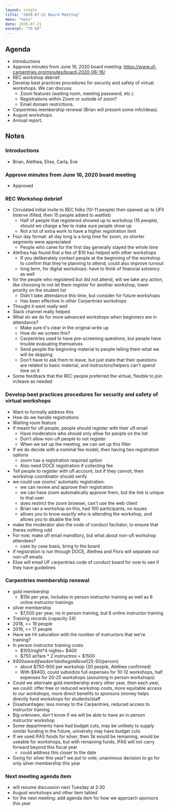 ```yaml
---
layout: single
title: "2020-07-21 Board Meeting"
menu: "main"
date: 2020-07-21
excerpt: "TO DO"
---
```

## Agenda

- Introductions
- Approve minutes from June 16, 2020 board meeting: https://www.uf-carpentries.org/minutes/board-2020-06-16/
- REC workshop debrief.
- Develop best practices procedures for security and safety of virtual workshops.  We can discuss:
  - Zoom features (waiting room, meeting password, etc.).
  - Registrations within Zoom or outside of zoom?
  - Email domain restrictions.
- Carpentries membership renewal (Brian will present some info/ideas).
- August workshops.
- Annual report.

## Notes

### Introductions
- Brian, Alethea, Elise, Carla, Eve

### Approve minutes from June 16, 2020 board meeting
- Approved

### REC Workshop debrief
- Circulated initial invite to REC folks (10-11 people) then opened up to UFII listerve (filled, then 15 people added to waitlist)
  - Half of people that registered showed up to workshop (15 people), should we charge a fee to make sure people show up
  - Not a lot of extra work to have a higher registration limit
- Four day format: all day long is a long time for zoom, so shorter segments were appreciated
  - People who came for the first day generally stayed the whole time
- Alethea has found that a fee of $10 has helped with other workshops
  - If you deliberately contact people at the beginning of the workshop to confirm that they're planning to attend, could also improve turnout
  - long term, for digital workshops: have to think of financial solvency as well
- for the people who registered but did not attend, will we take any action, like choosing to not let them register for another workshop, lower priority on the student list
  - Didn't take attendance this time, but consider for future workshops
  - Has been effective in other Carpentries workshops
- Thought it went really well
- Slack channel really helped
- What do we do for more advanced workshops when beginners are in attendance?
  - Make sure it's clear in the original write up
  - How do we screen this?
  - Carpentries used to have pre-screening questions, but people have trouble evaluating themselves 
  - Send people the beginning material to people telling them what we will be skipping
  - Don't have to ask them to leave, but just state that their questions are related to basic material, and instructors/helpers can't spend time on it
- Some feedback that the REC people preferred the virtual, flexible to join in/leave as needed


### Develop best practices procedures for security and safety of virtual workshops
- Want to formally address this
- How do we handle registrations
- Waiting room feature
- if meant for ufl people, people should register with their ufl email
  - Have moderators who should only allow for people on the list
  - Don't allow non-ufl people to not register
  - When we set up the meeting, we can set up this filter
- If we do decide with a nominal fee model, then having two registration options
  - zoom has a registration required option
  - Also need DOCE registration if collecting fee
- Tell people to register with ufl account, but if they cannot, then workshop coordinator should verify
- we could use zooms' automatic registration: 
	- we can review and approve their registration
	- we can have zoom automatically approve them, but the link is unique to that user
	- does restrict the zoom browser, can't use the web client
	- Brian ran a workshop on this, had 100 participants, no issues
	- allows you to know exactly who is attending the workshop, and allows you to disable the link
- make the moderator also the code of conduct faciliator, to ensure that theres nothing odd
- For now, make ufl email manditory, but what about non-ufl workshop attendees?
	- case by case basis, bring to the board
- if registration is run through DOCE, Alethea and Flora will separate out non-ufl emails
- Elise will email UF carpentries code of conduct board for now to see if they have guidelines

### Carpentries membership renewal
- gold membership
	- $15k per year, includes in person instructor training as well as 6 online instructor trainings
- silver membership
	- $7,500 per year, no in person training, but 6 online instructor training
- Training records (capacity 24)
- 2018, <= 19 people
- 2019, <= 17 people
- Have we hit saturation with the number of instructors that we're training?
- In person instructor training costs: 
	- $100/night*4 nights= $400
	- $750 airfare * 2 instructros = $1500
- $9400 saved if we don't do the gold level ($25-50/person)
	- about $750-900 per workshop (30 people, Alethea confirmed)
	- With $9400, could subsidize full expenses for 10-12 workshops, half expenses for 20-25 workshops (assuming in person workshops)
- Could we alternate gold membership every other year, then each year, we could: offer free or reduced workshop costs, more equitable access to our workshops, more direct benefits to sponsors (money helps directly fund workshops for students/staff
- Disadvantages: less money to the Carpentries, reduced access to instructor training
- Big unknown, don't know if we will be able to have an in person instructor workshop
- Some departments have had budget cuts, may be unlikely to supply similar funding in the future, university may have budget cuts
- If we used IFAS funds for silver, then 3k would be remaining, would be useable for workshops, but with remaining funds, IFAS will not carry forward beyond this fiscal year
	- could address this closer to the date
- Going for silver this year? we put to vote, unanimous decision to go for only silver membership this year

### Next meeting agenda item
- will resume discussion next Tuesday at 2:30
- August workshops and other item tabled
- for the next meeting: add agenda item for how we approach sponsors this year

  

  
